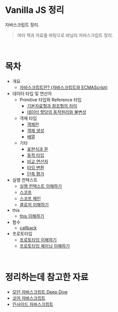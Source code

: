# Vanilla JS 정리
자바스크립트 정리.

> 여러 책과 자료를 바탕으로 바닐라 자바스크립트 정리.

<br>

# 목차

* 개요
  * [자바스크립트란? (자바스크립트와 ECMAScript)](./개요/자바스크립트란.md)
* 데이터 타입 및 연산자
  * Primitive 타입와 Reference 타입
    * [기본자료형과 참조형의 차이](./데이터타입및연산자/기본자료형과%20참조형의%20차이.md)
    * [데이터 할당의 동작원리와 불변성](./데이터타입및연산자/데이터%20할당의%20동작원리와%20불변성.md)
  * 객체 타입
    * [객체란](./데이터타입및연산자/객체란.md)
    * [객체 생성](./데이터타입및연산자/객체%20생성.md)
    * [배열](./데이터타입및연산자/배열.md)
  * 기타
    * [표현식과 문](./데이터타입및연산자/표현식과%20문.md)
    * [동적 타입](./데이터타입및연산자/동적%20타입.md)
    * [비교 연산자](./데이터타입및연산자/비교%20연산자.md)
    * [타입 변환](./데이터타입및연산자/타입%20변환.md)
    * [단축 평가](./데이터타입및연산자/단축%20평가.md)
* 실행 컨텍스트
  * [실행 컨텍스트 이해하기](./%EC%8B%A4%ED%96%89%EC%BB%A8%ED%85%8D%EC%8A%A4%ED%8A%B8/%EC%8B%A4%ED%96%89%20%EC%BB%A8%ED%85%8D%EC%8A%A4%ED%8A%B8%20%EC%9D%B4%ED%95%B4%ED%95%98%EA%B8%B0.md) 
  * [스코프](./%EC%8B%A4%ED%96%89%EC%BB%A8%ED%85%8D%EC%8A%A4%ED%8A%B8/%EC%8A%A4%EC%BD%94%ED%94%84%EB%9E%80.md)
  * [스코프 체인](./%EC%8B%A4%ED%96%89%EC%BB%A8%ED%85%8D%EC%8A%A4%ED%8A%B8/%EC%8A%A4%EC%BD%94%ED%94%84%20%EC%B2%B4%EC%9D%B8.md)
  * [클로저 이해하기](./%EC%8B%A4%ED%96%89%EC%BB%A8%ED%85%8D%EC%8A%A4%ED%8A%B8/closure.md)
* this
  * [this 이해하기](./this/this%20이해하기.md)
* 함수
  * [callback](./함수/callback.md)
* 프로토타입
  * [프로토타입 이해하기](./프로토타입/프로토타입이란.md)
  * [프로토타입 체이닝 이해하기](./프로토타입/프로토타입%20체이닝.md)


<br>

# 정리하는데 참고한 자료
* [모던 자바스크립트 Deep Dive](http://www.yes24.com/Product/Goods/92742567)
* [코어 자바스크립트](http://www.yes24.com/Product/Goods/78586788)
* [인사이드 자바스크립트](http://www.yes24.com/Cooperate/Naver/welcomeNaver.aspx?pageNo=1&goodsNo=11781589)
